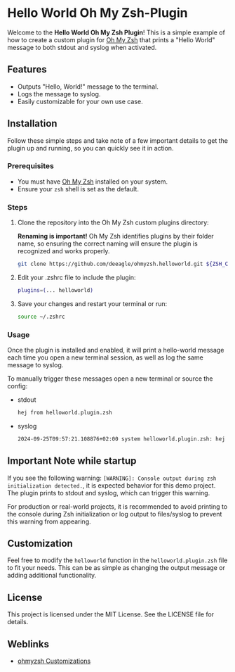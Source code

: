 # Hello World Oh My Zsh-Plugin

Welcome to the **Hello World Oh My Zsh Plugin**!
This is a simple example of how to create a custom plugin for [Oh My Zsh](https://ohmyz.sh/)
that prints a "Hello World" message to both stdout and syslog when activated.

## Features

- Outputs "Hello, World!" message to the terminal.
- Logs the message to syslog.
- Easily customizable for your own use case.

## Installation

Follow these simple steps and take note of a few important details to get the plugin up and running,
so you can quickly see it in action.

### Prerequisites

- You must have [Oh My Zsh](https://ohmyz.sh/) installed on your system.
- Ensure your `zsh` shell is set as the default.

### Steps

1. Clone the repository into the Oh My Zsh custom plugins directory:

   **Renaming is important!** Oh My Zsh identifies plugins by their folder name,
   so ensuring the correct naming will ensure the plugin is recognized and works properly.

   ```bash
   git clone https://github.com/deeagle/ohmyzsh.helloworld.git ${ZSH_CUSTOM:-~/.oh-my-zsh/custom}/plugins/helloworld
   ```

2. Edit your .zshrc file to include the plugin:

   ```bash
   plugins=(... helloworld)
   ```

3. Save your changes and restart your terminal or run:

   ```bash
   source ~/.zshrc
   ```

### Usage

Once the plugin is installed and enabled, it will print a hello-world message each time
you open a new terminal session, as well as log the same message to syslog.

To manually trigger these messages open a new terminal or source the config:

- stdout
  ```bash
  hej from helloworld.plugin.zsh
  ```
- syslog
  ```bash
  2024-09-25T09:57:21.108876+02:00 system helloworld.plugin.zsh: hej from helloworld.plugin.zsh
  ```

## Important Note while startup

If you see the following warning: `[WARNING]: Console output during zsh initialization detected.`,
it is expected behavior for this demo project. The plugin prints to stdout and syslog, which can trigger this warning.

For production or real-world projects, it is recommended to avoid printing to the console
during Zsh initialization or log output to files/syslog to prevent this warning from appearing.

## Customization

Feel free to modify the `helloworld` function in the `helloworld.plugin.zsh` file to fit your needs.
This can be as simple as changing the output message or adding additional functionality.

## License

This project is licensed under the MIT License. See the LICENSE file for details.

## Weblinks

- [ohmyzsh Customizations](https://github.com/ohmyzsh/ohmyzsh/wiki/Customization)
